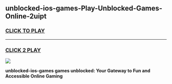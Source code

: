 
## unblocked-ios-games-Play-Unblocked-Games-Online-2uipt
<h3>
<a href="https://premium76.site?title=unblocked-ios-games&ref=25A">CLICK TO PLAY</a></h3>
<hr>

<h3>
<a href="https://premium76.site?title=unblocked-ios-games&ref=25A">CLICK 2 PLAY</a>
  
</h3>

<a href="https://premium76.site?title=unblocked-ios-games&ref=25A"><img src="https://clearcache.store/games.png"></a>


**unblocked-ios-games games unblocked: Your Gateway to Fun and Accessible Online Gaming**
